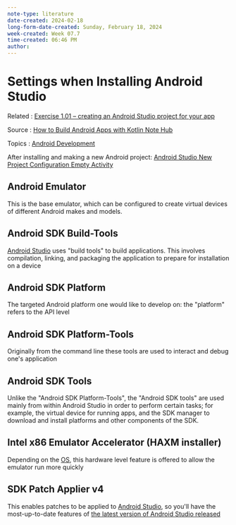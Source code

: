```yaml
---
note-type: literature
date-created: 2024-02-18
long-form-date-created: Sunday, February 18, 2024
week-created: Week 07.7
time-created: 06:46 PM
author:
---
```


# Settings when Installing Android Studio

Related : [Exercise 1.01 – creating an Android Studio project for your app](Activities%20and%20Exercises/Exercise%201.01%20–%20creating%20an%20Android%20Studio%20project%20for%20your%20app.md)

Source : [How to Build Android Apps with Kotlin Note Hub](How%20to%20Build%20Android%20Apps%20with%20Kotlin%20Note%20Hub.md)

Topics : [Android Development](../../4-hub-notes-🚉/Android%20Development.md)

After installing and making a new Android project: [Android Studio New Project Configuration Empty Activity](Android%20Studio%20New%20Project%20Configuration%20Empty%20Activity.md)

## Android Emulator

This is the base emulator, which can be configured to create virtual devices
of different Android makes and models.

## Android SDK Build-Tools

[Android Studio](Android%20Studio) uses "build tools" to build applications.
This involves compilation, linking, and packaging the application to prepare
for installation on a device

## Android SDK Platform

The targeted Android platform one would like to develop on: the "platform"
refers to the API level

## Android SDK Platform-Tools

Originally from the command line these tools are used to interact and debug
one's application

## Android SDK Tools

Unlike the "Android SDK Platform-Tools", the "Android SDK tools" are used
mainly from within Android Studio in order to perform certain tasks;
for example, the virtual device for running apps, and the SDK manager to
download and install platforms and other components of the SDK.

## Intel x86 Emulator Accelerator (HAXM installer)

Depending on the [OS](../../4-hub-notes-🚉/Operating%20Systems.md), this
hardware level feature is offered to allow the emulator run more quickly

## SDK Patch Applier v4

This enables patches to be applied to [Android Studio](Android%20Studio),
so you'll have the most-up-to-date features of
[the latest version of Android Studio released](https://developer.android.com/studio?gad_source=1&gclid=EAIaIQobChMIuruK3Li2hAMVuSCtBh0JbwkCEAAYASAAEgJ5fPD_BwE&gclsrc=aw.ds)
